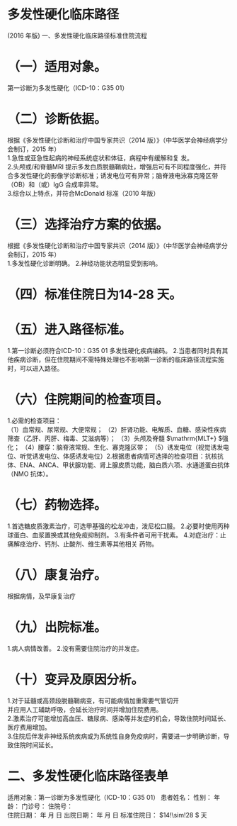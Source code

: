 # 多发性硬化临床路径  
(2016 年版) 一、多发性硬化临床路径标准住院流程  
# （一）适用对象。  
第一诊断为多发性硬化（ICD-10：G35  01）  
# （二）诊断依据。  
根据《多发性硬化诊断和治疗中国专家共识（2014 版）》（中华医学会神经病学分会制订，2015 年）  
1.急性或亚急性起病的神经系统症状和体征，病程中有缓解和复 发。  
2.头颅或/和脊髓MRI 提示多发白质脱髓鞘病灶，增强后可有不同程度强化，并符合多发性硬化的影像学诊断标准；诱发电位可有异常；脑脊液电泳寡克隆区带（OB）和（或）IgG 合成率异常。  
3.综合以上特点，并符合McDonald 标准（2010 年版）  
# （三）选择治疗方案的依据。  
根据《多发性硬化诊断和治疗中国专家共识（2014 版）》（中华医学会神经病学分会制订，2015 年）  
1.多发性硬化诊断明确。 2.神经功能状态明显受到影响。  
# （四）标准住院日为14-28 天。  
# （五）进入路径标准。  
1.第一诊断必须符合ICD-10：G35  01 多发性硬化疾病编码。 2.当患者同时具有其他疾病诊断，但在住院期间不需特殊处理也不影响第一诊断的临床路径流程实施时，可以进入路径。  
# （六）住院期间的检查项目。  
1.必需的检查项目：  
（1）血常规、尿常规、大便常规； （2）肝肾功能、电解质、血糖、感染性疾病筛查（乙肝、丙肝、梅毒、艾滋病等）； （3）头颅及脊髓 $\mathrm{MLT+} $强化； （4）腰穿：脑脊液常规、生化、寡克隆区带； （5）诱发电位（视觉诱发电位、听觉诱发电位、体感诱发电位）2.根据患者病情可选择的检查项目：抗核抗体、ENA、ANCA、甲状腺功能、肾上腺皮质功能，脑白质六项、水通道蛋白抗体（NMO 抗体）。  
# （七）药物选择。  
1.首选糖皮质激素治疗，可选甲基强的松龙冲击，泼尼松口服。 2.必要时使用丙种球蛋白、血浆置换或其他免疫抑制剂。 3.有条件者可用干扰素。  4.对症治疗：止痛解痉治疗、钙剂、止酸剂、维生素等其他相关 药物。  
# （八）康复治疗。  
根据病情，及早康复治疗  
# （九）出院标准。  
1.病人病情改善。 2.没有需要住院治疗的并发症。  
# （十）变异及原因分析。  
1.对于延髓或高颈段脱髓鞘病变，有可能病情加重需要气管切开  
并应用人工辅助呼吸，会延长治疗时间并增加住院费用。  
2.激素治疗可能增加高血压、糖尿病、感染等并发症的机会，导致住院时间延长、医疗费用增加。  
3.住院后伴发非神经系统疾病或为系统性自身免疫病时，需要进一步明确诊断，导致住院时间延长。  
# 二、多发性硬化临床路径表单  
适用对象：第一诊断为多发性硬化（ICD-10：G35  01） 患者姓名：          性别：     年龄：     门诊号：        住院号：  
住院日期：   年   月   日   出院日期：    年    月    日     标准住院日： $14\!\sim\!28 $ 天  
